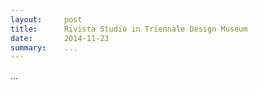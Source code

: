 ```yaml
---
layout:     post
title:      Rivista Studio in Triennale Design Museum
date:       2014-11-23
summary:    ...
---
```


...